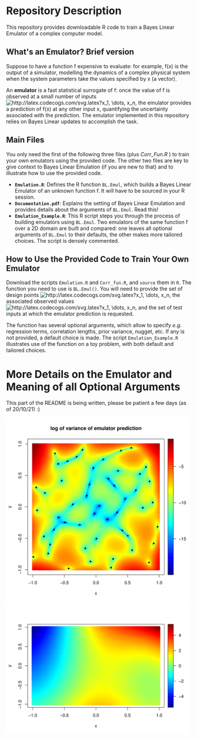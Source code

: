 # Repository Description
This repository provides downloadable R code to train a Bayes Linear Emulator of a complex computer model.

## What's an Emulator? Brief version
Suppose to have a function f expensive to evaluate: for example, f(x) is the output of 
a simulator, modelling the dynamics of a complex physical system when the system parameters take the values specified by x (a vector). 

An **emulator** is a fast statistical surrogate of f: once the value of f is observed at a small number of inputs
<img src="http://latex.codecogs.com/svg.latex?x_1,&space;\dots,&space;x_n" title="http://latex.codecogs.com/svg.latex?x_1, \dots, x_n" />,
the emulator provides a prediction of f(x) at any other input x, quantifying the uncertainty associated with the prediction. 
The emulator implemented in this repository relies on Bayes Linear updates to accomplish the task.

## Main Files
You only need the first of the following three files (plus _Corr_Fun.R_ ) to train your own emulators using the provided code. The other two files are key to give context to Bayes Linear Emulation (if you are new to that) and to illustrate how to use the provided code.
* **`Emulation.R`**: Defines the R function `BL.Emul`, which builds a Bayes Linear Emulator of an unknown function f. It will have to be sourced in your R session.
* **`Documentation.pdf`**: Explains the setting of Bayes Linear Emulation and provides details about the arguments of `BL.Emul`. Read this!
* **`Emulation_Example.R`**: This R script steps you through the process of building emulators using `BL.Emul`. Two emulators of the same function f over a 2D domain are built and compared: one leaves all optional arguments of `BL.Emul` to their defaults, the other makes more tailored choices. The script is densely commented.

## How to Use the Provided Code to Train Your Own Emulator
Download the scripts `Emulation.R` and `Corr_fun.R`, and `source` them in `R`. The function you need to use is `BL.Emul()`. 
You will need to provide the set of design points
<img src="http://latex.codecogs.com/svg.latex?x_1,&space;\dots,&space;x_n" title="http://latex.codecogs.com/svg.latex?x_1, \dots, x_n" />,
the associated observed values 
<img src="http://latex.codecogs.com/svg.latex?f(x_1),&space;\dots,&space;f(x_n)" title="http://latex.codecogs.com/svg.latex?x_1, \dots, x_n" />,
and the set of test inputs at which the emulator prediction is requested.

The function has several optional arguments, which allow to specify *e.g.* regression terms, correlation lengths, prior variance, nugget, etc. If any is not provided, a default choice is made. The script `Emulation_Example.R` illustrates use of the function on a toy problem, with both default and tailored choices.

# More Details on the Emulator and Meaning of all Optional Arguments
<!--
An overview of the role of each optional argument is provided inside 
-->
This part of the README is being written, please be patient a few days (as of 20/10/21) :)

<img width="500" src="https://github.com/dario-domi/Bayes-Linear-Emulation/blob/main/Pictures/Emul_Var.png">
<img width="500" src="https://github.com/dario-domi/Bayes-Linear-Emulation/blob/main/Pictures/Function_f.png">


<!--
## Computational Note
but outperforms a "more natural" nested-loop structure by orders of magnitude. The  
# A bit more detail
-->

